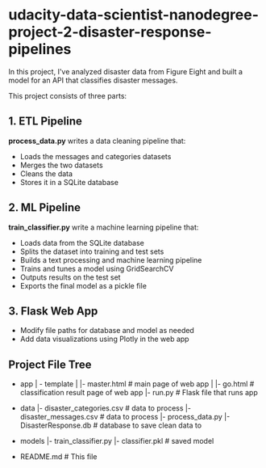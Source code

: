 # udacity-data-scientist-nanodegree-project-2-disaster-response-pipelines
In this project, I've analyzed disaster data from Figure Eight and built a model for an API that classifies disaster messages.

This project consists of three parts:

## 1. ETL Pipeline
**process_data.py** writes a data cleaning pipeline that:

* Loads the messages and categories datasets
* Merges the two datasets
* Cleans the data
* Stores it in a SQLite database

## 2. ML Pipeline
**train_classifier.py** write a machine learning pipeline that:

* Loads data from the SQLite database
* Splits the dataset into training and test sets
* Builds a text processing and machine learning pipeline
* Trains and tunes a model using GridSearchCV
* Outputs results on the test set
* Exports the final model as a pickle file

## 3. Flask Web App

* Modify file paths for database and model as needed
* Add data visualizations using Plotly in the web app

## Project File Tree

- app
| - template
| |- master.html  # main page of web app
| |- go.html  # classification result page of web app
|- run.py  # Flask file that runs app

- data
|- disaster_categories.csv  # data to process
|- disaster_messages.csv  # data to process
|- process_data.py
|- DisasterResponse.db   # database to save clean data to

- models
|- train_classifier.py
|- classifier.pkl  # saved model

- README.md # This file

